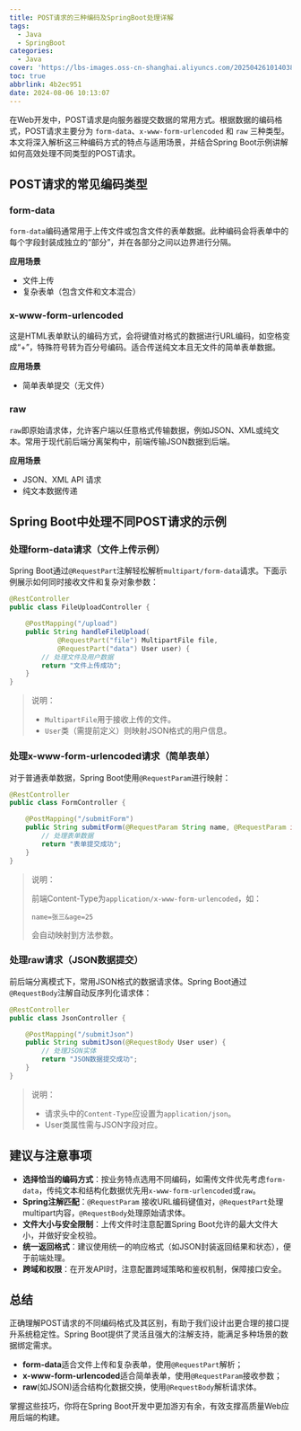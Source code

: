 ```yaml
---
title: POST请求的三种编码及SpringBoot处理详解
tags:
  - Java
  - SpringBoot
categories:
  - Java
cover: 'https://lbs-images.oss-cn-shanghai.aliyuncs.com/202504261014038.png'
toc: true
abbrlink: 4b2ec951
date: 2024-08-06 10:13:07
---
```


在Web开发中，POST请求是向服务器提交数据的常用方式。根据数据的编码格式，POST请求主要分为 `form-data`、`x-www-form-urlencoded` 和 `raw` 三种类型。本文将深入解析这三种编码方式的特点与适用场景，并结合Spring Boot示例讲解如何高效处理不同类型的POST请求。

<!-- more -->

POST请求的常见编码类型
---

### form-data

`form-data`编码通常用于上传文件或包含文件的表单数据。此种编码会将表单中的每个字段封装成独立的“部分”，并在各部分之间以边界进行分隔。

**应用场景**

- 文件上传
- 复杂表单（包含文件和文本混合）

### x-www-form-urlencoded

这是HTML表单默认的编码方式，会将键值对格式的数据进行URL编码，如空格变成“+”，特殊符号转为百分号编码。适合传送纯文本且无文件的简单表单数据。

**应用场景**

- 简单表单提交（无文件）

### raw

`raw`即原始请求体，允许客户端以任意格式传输数据，例如JSON、XML或纯文本。常用于现代前后端分离架构中，前端传输JSON数据到后端。

**应用场景**

- JSON、XML API 请求
- 纯文本数据传递

Spring Boot中处理不同POST请求的示例
---

### 处理form-data请求（文件上传示例）

Spring Boot通过`@RequestPart`注解轻松解析`multipart/form-data`请求。下面示例展示如何同时接收文件和复杂对象参数：

```java
@RestController
public class FileUploadController {

    @PostMapping("/upload")
    public String handleFileUpload(
            @RequestPart("file") MultipartFile file,
            @RequestPart("data") User user) {
        // 处理文件及用户数据
        return "文件上传成功";
    }
}
```

> 说明：
> - `MultipartFile`用于接收上传的文件。
> - `User`类（需提前定义）则映射JSON格式的用户信息。

### 处理x-www-form-urlencoded请求（简单表单）

对于普通表单数据，Spring Boot使用`@RequestParam`进行映射：

```java
@RestController
public class FormController {

    @PostMapping("/submitForm")
    public String submitForm(@RequestParam String name, @RequestParam int age) {
        // 处理表单数据
        return "表单提交成功";
    }
}
```

> 说明：
>
> 前端Content-Type为`application/x-www-form-urlencoded`，如：
>
> ```
> name=张三&age=25
> ```
> 会自动映射到方法参数。

### 处理raw请求（JSON数据提交）

前后端分离模式下，常用JSON格式的数据请求体。Spring Boot通过`@RequestBody`注解自动反序列化请求体：

```java
@RestController
public class JsonController {

    @PostMapping("/submitJson")
    public String submitJson(@RequestBody User user) {
        // 处理JSON实体
        return "JSON数据提交成功";
    }
}
```

> 说明：
> - 请求头中的`Content-Type`应设置为`application/json`。
> - User类属性需与JSON字段对应。

建议与注意事项
---

- **选择恰当的编码方式**：按业务特点选用不同编码，如需传文件优先考虑`form-data`，传纯文本和结构化数据优先用`x-www-form-urlencoded`或`raw`。
- **Spring注解匹配**：`@RequestParam` 接收URL编码键值对，`@RequestPart`处理multipart内容，`@RequestBody`处理原始请求体。
- **文件大小与安全限制**：上传文件时注意配置Spring Boot允许的最大文件大小，并做好安全校验。
- **统一返回格式**：建议使用统一的响应格式（如JSON封装返回结果和状态），便于前端处理。
- **跨域和权限**：在开发API时，注意配置跨域策略和鉴权机制，保障接口安全。

总结
---

正确理解POST请求的不同编码格式及其区别，有助于我们设计出更合理的接口提升系统稳定性。Spring Boot提供了灵活且强大的注解支持，能满足多种场景的数据绑定需求。

- **form-data**适合文件上传和复杂表单，使用`@RequestPart`解析；
- **x-www-form-urlencoded**适合简单表单，使用`@RequestParam`接收参数；
- **raw**(如JSON)适合结构化数据交换，使用`@RequestBody`解析请求体。

掌握这些技巧，你将在Spring Boot开发中更加游刃有余，有效支撑高质量Web应用后端的构建。